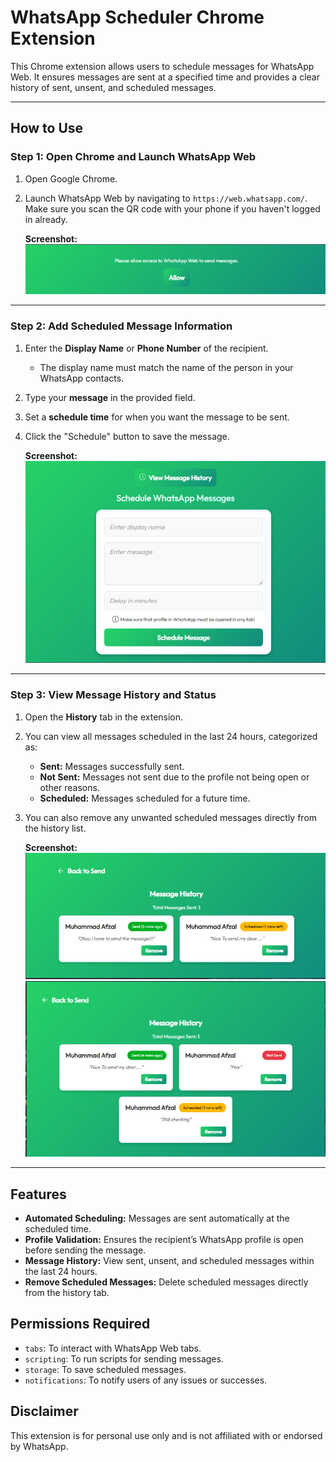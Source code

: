 # WhatsApp Scheduler Chrome Extension

This Chrome extension allows users to schedule messages for WhatsApp Web. It ensures messages are sent at a specified time and provides a clear history of sent, unsent, and scheduled messages.

---

## How to Use

### **Step 1: Open Chrome and Launch WhatsApp Web**

1. Open Google Chrome.
2. Launch WhatsApp Web by navigating to `https://web.whatsapp.com/`. Make sure you scan the QR code with your phone if you haven't logged in already.

   **Screenshot:**  
   ![Step 1 Screenshot](./Screenshots/allow-access.png)

---

### **Step 2: Add Scheduled Message Information**

1. Enter the **Display Name** or **Phone Number** of the recipient.
   - The display name must match the name of the person in your WhatsApp contacts.
2. Type your **message** in the provided field.
3. Set a **schedule time** for when you want the message to be sent.
4. Click the "Schedule" button to save the message.

   **Screenshot:**  
   ![Step 2 Screenshot](./Screenshots/schedule-input.png)

---

### **Step 3: View Message History and Status**

1. Open the **History** tab in the extension.
2. You can view all messages scheduled in the last 24 hours, categorized as:
   - **Sent:** Messages successfully sent.
   - **Not Sent:** Messages not sent due to the profile not being open or other reasons.
   - **Scheduled:** Messages scheduled for a future time.
3. You can also remove any unwanted scheduled messages directly from the history list.

   **Screenshot:**  
   ![Step 3 Screenshot](./Screenshots/history-1.png)
   ![Step 3 Screenshot 2](./Screenshots/history-2.png)

---

## Features

- **Automated Scheduling:** Messages are sent automatically at the scheduled time.
- **Profile Validation:** Ensures the recipient’s WhatsApp profile is open before sending the message.
- **Message History:** View sent, unsent, and scheduled messages within the last 24 hours.
- **Remove Scheduled Messages:** Delete scheduled messages directly from the history tab.

## Permissions Required

- `tabs`: To interact with WhatsApp Web tabs.
- `scripting`: To run scripts for sending messages.
- `storage`: To save scheduled messages.
- `notifications`: To notify users of any issues or successes.

## Disclaimer

This extension is for personal use only and is not affiliated with or endorsed by WhatsApp.